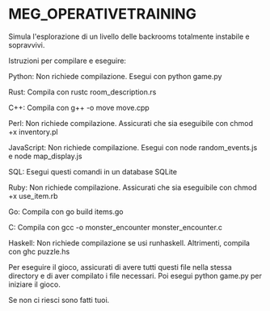 # MEG_OPERATIVETRAINING

Simula l'esplorazione di un livello delle backrooms totalmente instabile e sopravvivi.

Istruzioni per compilare e eseguire:

Python: Non richiede compilazione. Esegui con python game.py

Rust: Compila con rustc room_description.rs

C++: Compila con g++ -o move move.cpp

Perl: Non richiede compilazione. Assicurati che sia eseguibile con chmod +x inventory.pl

JavaScript: Non richiede compilazione. Esegui con node random_events.js e node map_display.js

SQL: Esegui questi comandi in un database SQLite

Ruby: Non richiede compilazione. Assicurati che sia eseguibile con chmod +x use_item.rb

Go: Compila con go build items.go

C: Compila con gcc -o monster_encounter monster_encounter.c

Haskell: Non richiede compilazione se usi runhaskell. Altrimenti, compila con ghc puzzle.hs

Per eseguire il gioco, assicurati di avere tutti questi file nella stessa directory e di aver compilato i file necessari. Poi esegui python game.py per iniziare il gioco.

Se non ci riesci sono fatti tuoi.
